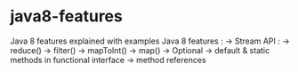 # java8-features
Java 8 features explained with examples
Java 8 features : 
-> Stream API : 
       -> reduce()
       -> filter()
       -> mapToInt()
       -> map()
-> Optional
-> default & static methods in functional interface
-> method references

